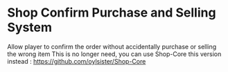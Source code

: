 # Shop Confirm Purchase and Selling System
 Allow player to confirm the order without accidentally purchase or selling the wrong item
 This is no longer need, you can use Shop-Core this version instead : https://github.com/oylsister/Shop-Core 
